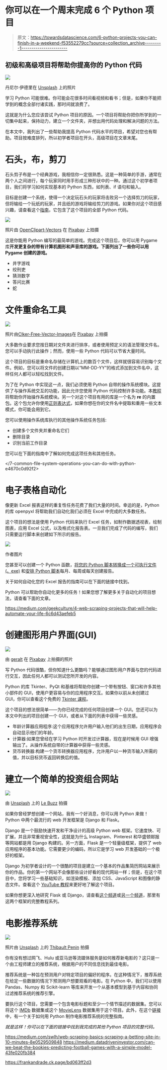 # 你可以在一个周末完成 6 个 Python 项目

> 原文：<https://towardsdatascience.com/6-python-projects-you-can-finish-in-a-weekend-f53552279cc?source=collection_archive---------1----------------------->

## 初级和高级项目将帮助你提高你的 Python 代码

![](img/a64629bf7956605a84780e6166b1d702.png)

丹尼尔·伊德里在 [Unsplash](https://unsplash.com?utm_source=medium&utm_medium=referral) 上的照片

学习 Python 可能很难。你可能会花很多时间看视频和看书；但是，如果你不能把学到的概念全部付诸实践，那时间就浪费了。

这就是为什么您应该尝试 Python 项目的原因。一个项目将帮助你把你所学到的一切集中起来，保持动力，建立一个文件夹，并想出用代码处理和解决问题的方法。

在本文中，我列出了一些帮助我提高 Python 代码水平的项目，希望对您也有帮助。项目按难度排列，所以初学者项目在开头，高级项目在文章末尾。

# 石头，布，剪刀

石头剪子布是一个经典游戏，我相信你一定很熟悉。这是一种简单的手游，通常在两个人之间进行，每个玩家同时用手形成三种形状中的一种。通过这个初学者项目，我们将学习如何实现基本的 Python 东西，如列表、if 语句和输入。

目标是创建一个系统，使得一个决定玩石头的玩家将击败另一个选择剪刀的玩家，但将输给一个玩纸的玩家，并且纸的游戏将输给剪刀的游戏。如果你对这个项目感兴趣，请查看这个[指南](https://betterprogramming.pub/3-fun-beginner-python-projects-with-random-numbers-df12c84a621)，它包含了这个项目的全部 Python 代码。

![](img/cafefc7a9877ea68ba523c475954d6c8.png)

照片由 [OpenClipart-Vectors](https://pixabay.com/users/openclipart-vectors-30363/) 在 [Pixabay](https://pixabay.com/vectors/fingers-fist-hands-paper-rock-149295/) 上拍摄

这是你能用 Python 编写的最简单的游戏。完成这个项目后，你可以用 Pygame 库**开发更复杂的带有计算机图形和声音库的游戏。下面列出了一些你可以用 Pygame 创建的游戏。**

*   井字游戏
*   绞刑吏
*   猜测数字
*   答问比赛
*   蛇

# 文件重命名工具

![](img/6ab1ba41bdae39106efe900278e79374.png)

照片由[Clker-Free-Vector-Images](https://pixabay.com/users/clker-free-vector-images-3736/)在 [Pixabay](https://pixabay.com/vectors/user-interface-interface-window-23350/) 上拍摄

大多数作业要求您按日期对文件夹进行排序，或者使用预定义的语法管理文件名。您可以手动执行此操作；然而，使用一些 Python 代码可以节省大量时间。

这个项目的目标是重命名存储在计算机上的数百个文件，这样就很容易识别每个文件。例如，您可以将文件的创建日期以“MM-DD-YY”的格式添加到文件名中，这样任何人都可以轻松找到文件。

为了在 Python 中实现这一点，我们必须使用 Python 自带的操作系统模块。这提供了与操作系统交互的功能，因此允许您使用 Python 代码控制许多功能。本[教程](/7-common-file-system-operations-you-can-do-with-python-e4670c0d92f2)将帮助你开始操作系统模块。另一个对这个项目有用的库是一个名为 **re** 的内置包。这个包允许你使用[正则表达式](/a-simple-and-intuitive-guide-to-regular-expressions-404b057b1081)，如果你想在你的文件名中提取和重用一些文本模式，你可能会用到它。

您可以使用操作系统库执行的其他操作系统任务包括:

*   创建多个文件夹并重命名它们
*   删除目录
*   识别当前工作目录

您可以在下面的指南中了解如何完成这项任务和其他任务。

</7-common-file-system-operations-you-can-do-with-python-e4670c0d92f2>  

# 电子表格自动化

像更新 Excel 报表这样的重复性任务花费了我们大量的时间。幸运的是，Python 的库 openpyxl 将帮助我们自动化我们必须在 Excel 中完成的大多数任务。

这个项目的想法是使用 Python 代码来执行 Excel 任务，如制作数据透视表，绘制图表，应用 Excel 公式，以及格式化报告表。一旦我们完成了代码的编写，我们只需要运行脚本来创建如下所示的报告。

![](img/7837d2ae195ee40dedbbc3cd2b7ea045.png)

作者图片

您甚至可以创建一个 Python 函数，[将您的 Python 脚本转换成一个可执行文件(。exe)](/how-to-easily-convert-a-python-script-to-an-executable-file-exe-4966e253c7e9) 和[安排 Python 脚本](/how-to-easily-automate-your-python-scripts-on-mac-and-windows-459388c9cc94)每月、每周或每天创建报告。

关于如何自动化您的 Excel 报告的指南可以在下面的链接中找到。

</a-simple-guide-to-automate-your-excel-reporting-with-python-9d35f143ef7>  

Python 可以帮助你自动化更多的任务！如果您想了解更多关于自动化的项目想法，请查看下面的文章。

<https://medium.com/geekculture/4-web-scraping-projects-that-will-help-automate-your-life-6c6d43aefeb5>  

# 创建图形用户界面(GUI)

![](img/1b42acc1d402155b328f2a39c90f7576.png)

由 [geralt](https://pixabay.com/users/geralt-9301/) 在 [Pixabay](https://pixabay.com/illustrations/login-register-window-button-3938429/) 上拍摄的照片

写 Python 代码很酷，但你知道什么更酷吗？能够通过图形用户界面与您的代码进行交互，因此任何人都可以测试您所开发的内容。

Python 的库 Tkinter、PyQt 和基维将帮助你创建一个带有按钮、窗口和许多其他小部件的 GUI，使用户更容易与你的应用程序交互。如果你以前从未创建过 GUI，你可以查看这个免费的 [Tkinter 课程](https://youtu.be/YXPyB4XeYLA)。

这个项目的想法很简单——为你已经完成的任何项目创建一个 GUI。您还可以为本文中列出的项目创建一个 GUI，或者从下面的列表中获得一些灵感。

*   年龄计算器应用程序:这个应用程序允许用户输入他们的出生日期，应用程序会自动显示他们的年龄。
*   计算器:如果您曾经在学习 Python 时开发过计算器，现在是时候用 GUI 增强输出了。从操作系统自带的计算器中获得一些灵感。
*   货币转换器:构建一个货币转换器应用程序，允许用户以一种货币输入所需的值，并以目标货币返回转换后的值。

# 建立一个简单的投资组合网站

![](img/9dd10ec19e8047f6dfdcd727748d926a.png)

由 [Unsplash](https://unsplash.com?utm_source=medium&utm_medium=referral) 上的 [Le Buzz](https://unsplash.com/@le_buzz?utm_source=medium&utm_medium=referral) 拍摄

如果你曾经梦想创建一个网站，我有一个好消息，你可以用 Python 来做！Python 中两个最流行的 web 开发框架是 Django 和 Flask。

Django 是一个鼓励快速开发和干净设计的高级 Python web 框架。它速度快、可扩展，并且非常重视安全性，这就是为什么 Instagram、Pinterest 和华盛顿邮报等网站都是用 Django 构建的。另一方面，Flask 是一个轻量级框架，提供了 web 应用程序的基本功能。它需要更少的编码，所以它是学习 web 开发基础的一个极好的框架。

Django 为初学者设计的一个很酷的项目是建立一个基本的作品集简历网站来展示你的作品。你的第一个网站不会像那些设计好看的现代网站一样；但是，在这个项目中，您将学习一些基础知识，如渲染模板、添加 CSS、JavaScript 和图像的静态文件。查看这个 [YouTube 教程](https://youtu.be/pLN-OnXjOJg)来更好地了解这个项目。

如果你想更深入地研究 Flask 或 Django，请查看[这个频道](https://www.youtube.com/c/DennisIvy/videos)或[另一个频道](https://www.youtube.com/user/schafer5)，那里有这两个框架的完整教程系列。

# 电影推荐系统

![](img/98f228b4e94f9fe878e89efb50be4e32.png)

照片由 [Unsplash](https://unsplash.com?utm_source=medium&utm_medium=referral) 上的 [Thibault Penin](https://unsplash.com/@thibaultpenin?utm_source=medium&utm_medium=referral) 拍摄

你有没有想过网飞、Hulu 或亚马逊等流媒体服务是如何推荐新电影的？这只是一个由工程师建立的推荐系统，根据用户的不同信息找到最佳电影。

推荐系统是一种旨在预测用户对特定项目的偏好的程序。在这种情况下，推荐系统在给定一些数据的情况下预测用户想要观看的电影。在 Python 中，我们可以使用 Pandas、Numpy 和 Scikit-learn 等库来开发一个从基本模型到基于内容和协同过滤推荐系统的推荐引擎。

要执行这个项目，您需要一个包含电影标题和至少一个情节描述的数据集。您可以将这个 [IMDb](https://www.imdb.com/interfaces/) 数据集或这个 [MovieLens](https://grouplens.org/datasets/movielens/) 数据集用于这个项目。此外，在这个[链接](https://www.datacamp.com/community/tutorials/recommender-systems-python)中，有一个关于如何用 Python 制作电影推荐系统的完整指南。

*就是这样！你可以在下面的链接中找到我完成的其他 Python 项目的完整代码。*

<https://medium.com/swlh/web-scraping-basics-scraping-a-betting-site-in-10-minutes-8e0529509848>  </a-beginners-guide-to-text-classification-with-scikit-learn-632357e16f3a>  <https://medium.datadriveninvestor.com/can-we-beat-the-bookies-predicting-football-games-with-a-simple-model-43fe020fb384>  

<https://frankandrade.ck.page/bd063ff2d3>